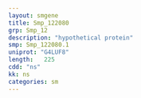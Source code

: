 ```yaml
---
layout: smgene
title: Smp_122080
grp: Smp_12
description: "hypothetical protein"
smp: Smp_122080.1
uniprot: "G4LUF8"
length:   225
cdd: "ns"
kk: ns
categories: sm
---
```

